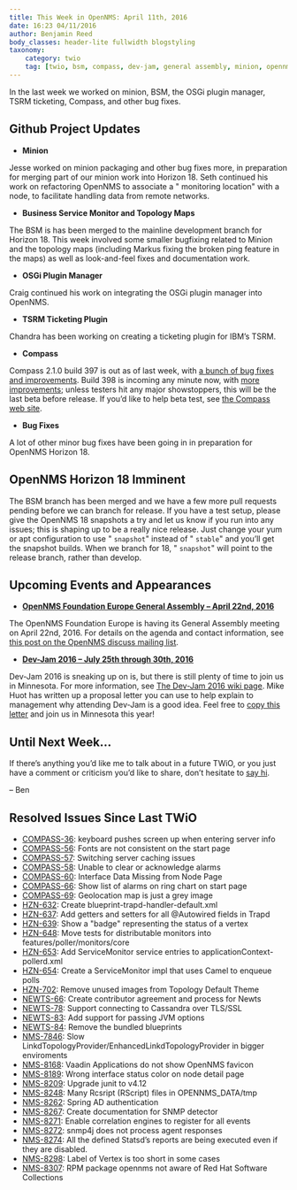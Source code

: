 ```yaml
---
title: This Week in OpenNMS: April 11th, 2016
date: 16:23 04/11/2016
author: Benjamin Reed
body_classes: header-lite fullwidth blogstyling
taxonomy:
    category: twio
    tag: [twio, bsm, compass, dev-jam, general assembly, minion, opennms compass, opennms foundation europe, opennms horizon, tsrm]
---
```


In the last week we worked on minion, BSM, the OSGi plugin manager, TSRM ticketing, Compass, and other bug fixes.

Github Project Updates
----------------------

* __Minion__

Jesse worked on minion packaging and other bug fixes more, in preparation for merging part of our minion work into Horizon 18.  Seth continued his work on refactoring OpenNMS to associate a " monitoring location" with a node, to facilitate handling data from remote networks.

* __Business Service Monitor and Topology Maps__

The BSM is has been merged to the mainline development branch for Horizon 18.  This week involved some smaller bugfixing related to Minion and the topology maps (including Markus fixing the broken ping feature in the maps) as well as look-and-feel fixes and documentation work.

* __OSGi Plugin Manager__

Craig continued his work on integrating the OSGi plugin manager into OpenNMS.

* __TSRM Ticketing Plugin__

Chandra has been working on creating a ticketing plugin for IBM&#8217;s TSRM.

* __Compass__

Compass 2.1.0 build 397 is out as of last week, with <a href="https://github.com/OpenNMS/opennms-compass/blob/v2.1.0-397/CHANGELOG.md#210-2016-04-07" onclick="_gaq.push(['_trackEvent', 'outbound-article', 'https://github.com/OpenNMS/opennms-compass/blob/v2.1.0-397/CHANGELOG.md#210-2016-04-07', 'a bunch of bug fixes and improvements']);" >a bunch of bug fixes and improvements</a>.  Build 398 is incoming any minute now, with [more improvements](https://github.com/OpenNMS/opennms-compass/blob/v2.1.0-398/CHANGELOG.md#210-2016-04-11); unless testers hit any major showstoppers, this will be the last beta before release.  If you&#8217;d like to help beta test, see [the Compass web site](https://compass.opennms.io/#beta).

* __Bug Fixes__

A lot of other minor bug fixes have been going in in preparation for OpenNMS Horizon 18.

OpenNMS Horizon 18 Imminent
---------------------------

The BSM branch has been merged and we have a few more pull requests pending before we can branch for release.  If you have a test setup, please give the OpenNMS 18 snapshots a try and let us know if you run into any issues; this is shaping up to be a really nice release.  Just change your yum or apt configuration to use " <code>snapshot</code>" instead of " <code>stable</code>" and you&#8217;ll get the snapshot builds.  When we branch for 18, " <code>snapshot</code>" will point to the release branch, rather than develop.

Upcoming Events and Appearances
-------------------------------

* __[OpenNMS Foundation Europe General Assembly &#8211; April 22nd, 2016](http://permalink.gmane.org/gmane.network.opennms.general/52706)__

The OpenNMS Foundation Europe is having its General Assembly meeting on April 22nd, 2016.  For details on the agenda and contact information, see <a href="http://permalink.gmane.org/gmane.network.opennms.general/52706" onclick="_gaq.push(['_trackEvent', 'outbound-article', 'http://permalink.gmane.org/gmane.network.opennms.general/52706', 'this post on the OpenNMS discuss mailing list']);" >this post on the OpenNMS discuss mailing list</a>.

* __[Dev-Jam 2016 &#8211; July 25th through 30th, 2016](https://www.opennms.org/wiki/Dev-Jam_2016)__

Dev-Jam 2016 is sneaking up on is, but there is still plenty of time to join us in Minnesota.  For more information, see [The Dev-Jam 2016 wiki page](https://www.opennms.org/wiki/Dev-Jam_2016).
Mike Huot has written up a proposal letter you can use to help explain to management why attending Dev-Jam is a good idea. Feel free to [copy this letter](https://docs.google.com/document/d/1VerZYe5LwMT_1j5ISAsNU9-ZGcwY_zdA_4DODNlBpYg/edit?usp=sharing) and join us in Minnesota this year!

Until Next Week…
----------------

If there’s anything you’d like me to talk about in a future TWiO, or you just have a comment or criticism you’d like to share, don’t hesitate to [say hi](mailto:twio@opennms.org).

– Ben

Resolved Issues Since Last TWiO
-------------------------------

* [COMPASS-36](http://issues.opennms.org/browse/COMPASS-36): keyboard pushes screen up when entering server info
* [COMPASS-56](http://issues.opennms.org/browse/COMPASS-56): Fonts are not consistent on the start page
* [COMPASS-57](http://issues.opennms.org/browse/COMPASS-57): Switching server caching issues
* [COMPASS-58](http://issues.opennms.org/browse/COMPASS-58): Unable to clear or acknowledge alarms
* [COMPASS-60](http://issues.opennms.org/browse/COMPASS-60): Interface Data Missing from Node Page
* [COMPASS-66](http://issues.opennms.org/browse/COMPASS-66): Show list of alarms on ring chart on start page
* [COMPASS-69](http://issues.opennms.org/browse/COMPASS-69): Geolocation map is just a grey image
* [HZN-632](http://issues.opennms.org/browse/HZN-632): Create blueprint-trapd-handler-default.xml
* [HZN-637](http://issues.opennms.org/browse/HZN-637): Add getters and setters for all @Autowired fields in Trapd
* [HZN-639](http://issues.opennms.org/browse/HZN-639): Show a "badge" representing the status of a vertex
* [HZN-648](http://issues.opennms.org/browse/HZN-648): Move tests for distributable monitors into features/poller/monitors/core
* [HZN-653](http://issues.opennms.org/browse/HZN-653): Add ServiceMonitor service entries to applicationContext-pollerd.xml
* [HZN-654](http://issues.opennms.org/browse/HZN-654): Create a ServiceMonitor impl that uses Camel to enqueue polls
* [HZN-702](http://issues.opennms.org/browse/HZN-702): Remove unused images from Topology Default Theme
* [NEWTS-66](http://issues.opennms.org/browse/NEWTS-66): Create contributor agreement and process for Newts
* [NEWTS-78](http://issues.opennms.org/browse/NEWTS-78): Support connecting to Cassandra over TLS/SSL
* [NEWTS-83](http://issues.opennms.org/browse/NEWTS-83): Add support for passing JVM options
* [NEWTS-84](http://issues.opennms.org/browse/NEWTS-84): Remove the bundled blueprints
* [NMS-7846](http://issues.opennms.org/browse/NMS-7846): Slow LinkdTopologyProvider/EnhancedLinkdTopologyProvider in bigger enviroments
* [NMS-8168](http://issues.opennms.org/browse/NMS-8168): Vaadin Applications do not show OpenNMS favicon
* [NMS-8189](http://issues.opennms.org/browse/NMS-8189): Wrong interface status color on node detail page
* [NMS-8209](http://issues.opennms.org/browse/NMS-8209): Upgrade junit to v4.12
* [NMS-8248](http://issues.opennms.org/browse/NMS-8248): Many Rcsript (RScript) files in OPENNMS_DATA/tmp
* [NMS-8262](http://issues.opennms.org/browse/NMS-8262): Spring AD authentication
* [NMS-8267](http://issues.opennms.org/browse/NMS-8267): Create documentation for SNMP detector
* [NMS-8271](http://issues.opennms.org/browse/NMS-8271): Enable correlation engines to register for all events
* [NMS-8272](http://issues.opennms.org/browse/NMS-8272): snmp4j does not process agent responses
* [NMS-8274](-http://issues.opennms.org/browse/NMS-8274): All the defined Statsd&#8217;s reports are being executed even if they are disabled.
* [NMS-8298](http://issues.opennms.org/browse/NMS-8298): Label of Vertex is too short in some cases
* [NMS-8307](http://issues.opennms.org/browse/NMS-8307): RPM package opennms not aware of Red Hat Software Collections
